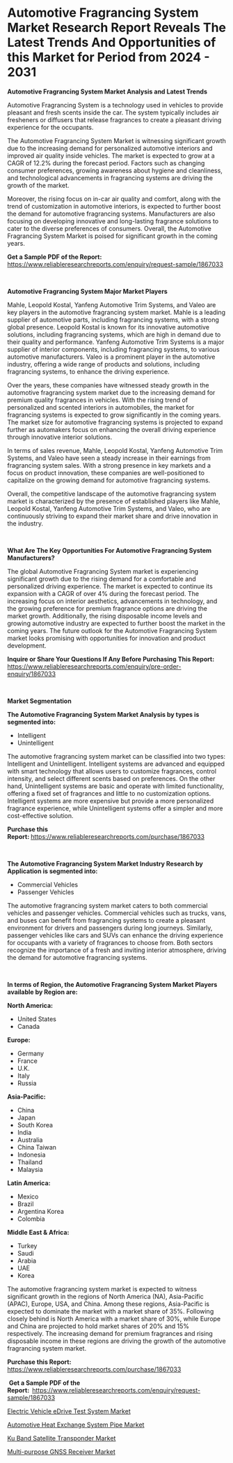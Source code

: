 <p><h1>Automotive Fragrancing System Market Research Report Reveals The Latest Trends And Opportunities of this Market for Period from 2024 - 2031</h1></p><p><strong>Automotive Fragrancing System Market Analysis and Latest Trends</strong></p>
<p><p>Automotive Fragrancing System is a technology used in vehicles to provide pleasant and fresh scents inside the car. The system typically includes air fresheners or diffusers that release fragrances to create a pleasant driving experience for the occupants.</p><p>The Automotive Fragrancing System Market is witnessing significant growth due to the increasing demand for personalized automotive interiors and improved air quality inside vehicles. The market is expected to grow at a CAGR of 12.2% during the forecast period. Factors such as changing consumer preferences, growing awareness about hygiene and cleanliness, and technological advancements in fragrancing systems are driving the growth of the market.</p><p>Moreover, the rising focus on in-car air quality and comfort, along with the trend of customization in automotive interiors, is expected to further boost the demand for automotive fragrancing systems. Manufacturers are also focusing on developing innovative and long-lasting fragrance solutions to cater to the diverse preferences of consumers. Overall, the Automotive Fragrancing System Market is poised for significant growth in the coming years.</p></p>
<p><strong>Get a Sample PDF of the Report:&nbsp;</strong> <a href="https://www.reliableresearchreports.com/enquiry/request-sample/1867033">https://www.reliableresearchreports.com/enquiry/request-sample/1867033</a></p>
<p>&nbsp;</p>
<p><strong>Automotive Fragrancing System Major Market Players</strong></p>
<p><p>Mahle, Leopold Kostal, Yanfeng Automotive Trim Systems, and Valeo are key players in the automotive fragrancing system market. Mahle is a leading supplier of automotive parts, including fragrancing systems, with a strong global presence. Leopold Kostal is known for its innovative automotive solutions, including fragrancing systems, which are high in demand due to their quality and performance. Yanfeng Automotive Trim Systems is a major supplier of interior components, including fragrancing systems, to various automotive manufacturers. Valeo is a prominent player in the automotive industry, offering a wide range of products and solutions, including fragrancing systems, to enhance the driving experience.</p><p>Over the years, these companies have witnessed steady growth in the automotive fragrancing system market due to the increasing demand for premium quality fragrances in vehicles. With the rising trend of personalized and scented interiors in automobiles, the market for fragrancing systems is expected to grow significantly in the coming years. The market size for automotive fragrancing systems is projected to expand further as automakers focus on enhancing the overall driving experience through innovative interior solutions.</p><p>In terms of sales revenue, Mahle, Leopold Kostal, Yanfeng Automotive Trim Systems, and Valeo have seen a steady increase in their earnings from fragrancing system sales. With a strong presence in key markets and a focus on product innovation, these companies are well-positioned to capitalize on the growing demand for automotive fragrancing systems.</p><p>Overall, the competitive landscape of the automotive fragrancing system market is characterized by the presence of established players like Mahle, Leopold Kostal, Yanfeng Automotive Trim Systems, and Valeo, who are continuously striving to expand their market share and drive innovation in the industry.</p></p>
<p>&nbsp;</p>
<p><strong>What Are The Key Opportunities For Automotive Fragrancing System Manufacturers?</strong></p>
<p><p>The global Automotive Fragrancing System market is experiencing significant growth due to the rising demand for a comfortable and personalized driving experience. The market is expected to continue its expansion with a CAGR of over 4% during the forecast period. The increasing focus on interior aesthetics, advancements in technology, and the growing preference for premium fragrance options are driving the market growth. Additionally, the rising disposable income levels and growing automotive industry are expected to further boost the market in the coming years. The future outlook for the Automotive Fragrancing System market looks promising with opportunities for innovation and product development.</p></p>
<p><strong>Inquire or Share Your Questions If Any Before Purchasing This Report:</strong> <a href="https://www.reliableresearchreports.com/enquiry/pre-order-enquiry/1867033">https://www.reliableresearchreports.com/enquiry/pre-order-enquiry/1867033</a></p>
<p>&nbsp;</p>
<p><strong>Market Segmentation</strong></p>
<p><strong>The Automotive Fragrancing System Market Analysis by types is segmented into:</strong></p>
<p><ul><li>Intelligent</li><li>Unintelligent</li></ul></p>
<p><p>The automotive fragrancing system market can be classified into two types: Intelligent and Unintelligent. Intelligent systems are advanced and equipped with smart technology that allows users to customize fragrances, control intensity, and select different scents based on preferences. On the other hand, Unintelligent systems are basic and operate with limited functionality, offering a fixed set of fragrances and little to no customization options. Intelligent systems are more expensive but provide a more personalized fragrance experience, while Unintelligent systems offer a simpler and more cost-effective solution.</p></p>
<p><strong>Purchase this Report:&nbsp;</strong><a href="https://www.reliableresearchreports.com/purchase/1867033">https://www.reliableresearchreports.com/purchase/1867033</a></p>
<p>&nbsp;</p>
<p><strong>The Automotive Fragrancing System Market Industry Research by Application is segmented into:</strong></p>
<p><ul><li>Commercial Vehicles</li><li>Passenger Vehicles</li></ul></p>
<p><p>The automotive fragrancing system market caters to both commercial vehicles and passenger vehicles. Commercial vehicles such as trucks, vans, and buses can benefit from fragrancing systems to create a pleasant environment for drivers and passengers during long journeys. Similarly, passenger vehicles like cars and SUVs can enhance the driving experience for occupants with a variety of fragrances to choose from. Both sectors recognize the importance of a fresh and inviting interior atmosphere, driving the demand for automotive fragrancing systems.</p></p>
<p>&nbsp;</p>
<p><strong>In terms of Region, the Automotive Fragrancing System Market Players available by Region are:</strong></p>
<p>
    <p> <strong> North America: </strong>
        <ul>
            <li>United States</li>
            <li>Canada</li>
        </ul>
        </p> 
    <p> <strong> Europe: </strong>
        <ul>
            <li>Germany</li>
            <li>France</li>
            <li>U.K.</li>
            <li>Italy</li>
            <li>Russia</li>
        </ul>
        </p> 
    <p> <strong> Asia-Pacific: </strong>
        <ul>
            <li>China</li>
            <li>Japan</li>
            <li>South Korea</li>
            <li>India</li>
            <li>Australia</li>
            <li>China Taiwan</li>
            <li>Indonesia</li>
            <li>Thailand</li>
            <li>Malaysia</li>
        </ul>
        </p> 
    <p> <strong> Latin America: </strong>
        <ul>
            <li>Mexico</li>
            <li>Brazil</li>
            <li>Argentina Korea</li>
            <li>Colombia</li>
        </ul>
        </p> 
    <p> <strong> Middle East & Africa: </strong>
        <ul>
            <li>Turkey</li>
            <li>Saudi</li>
            <li>Arabia</li>
            <li>UAE</li>
            <li>Korea</li>
        </ul>
    </p>
    </p>
<p><p>The automotive fragrancing system market is expected to witness significant growth in the regions of North America (NA), Asia-Pacific (APAC), Europe, USA, and China. Among these regions, Asia-Pacific is expected to dominate the market with a market share of 35%. Following closely behind is North America with a market share of 30%, while Europe and China are projected to hold market shares of 20% and 15% respectively. The increasing demand for premium fragrances and rising disposable income in these regions are driving the growth of the automotive fragrancing system market.</p></p>
<p><strong>Purchase this Report: </strong><a href="https://www.reliableresearchreports.com/purchase/1867033">https://www.reliableresearchreports.com/purchase/1867033</a></p>
<p>&nbsp;<strong>Get a Sample PDF of the Report:&nbsp;&nbsp;</strong><a href="https://www.reliableresearchreports.com/enquiry/request-sample/1867033">https://www.reliableresearchreports.com/enquiry/request-sample/1867033</a></p>
<p><strong></strong></p>
<p><p><a href="https://github.com/jj19131/Market-Research-Report-List-1/blob/main/electric-vehicle-edrive-test-system-market.md">Electric Vehicle eDrive Test System Market</a></p><p><a href="https://github.com/jodemen/Market-Research-Report-List-1/blob/main/automotive-heat-exchange-system-pipe-market.md">Automotive Heat Exchange System Pipe Market</a></p><p><a href="https://ivy-potential-64b.notion.site/Ku-Band-Satellite-Transponder-Market-Size-Growing-and-Forecasted-for-period-from-2024-2031-and-pro-00ccca2abf3b4bbe8d635eb9aae3b7b0">Ku Band Satellite Transponder Market</a></p><p><a href="https://view.publitas.com/reportprime-1/multi-purpose-gnss-receiver-market-size-furnishes-valuable-information-encompassing-market-share-market-trends-and-projections-spanning-from-2023-to-2030/">Multi-purpose GNSS Receiver Market</a></p></p>